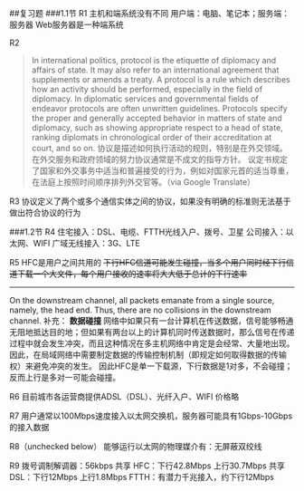##复习题
###1.1节
R1
主机和端系统没有不同
用户端：电脑、笔记本；服务端：服务器
Web服务器是一种端系统

R2
>In international politics, protocol is the etiquette of diplomacy and affairs of state. It may also refer to an international agreement that supplements or amends a treaty.
>A protocol is a rule which describes how an activity should be performed, especially in the field of diplomacy. In diplomatic services and governmental fields of endeavor protocols are often unwritten guidelines. Protocols specify the proper and generally accepted behavior in matters of state and diplomacy, such as showing appropriate respect to a head of state, ranking diplomats in chronological order of their accreditation at court, and so on. 
>协议是描述如何执行活动的规则，特别是在外交领域。 在外交服务和政府领域的努力协议通常是不成文的指导方针。 议定书规定了国家和外交事务中适当和普遍接受的行为，例如对国家元首的适当尊重，在法庭上按照时间顺序排列外交官等。（via Google Translate）

R3
协议定义了两个或多个通信实体之间的协议，如果没有明确的标准则无法基于做出符合协议的行为

###1.2节
R4
住宅接入：DSL、电缆、FTTH光线入户、拨号、卫星
公司接入：以太网、WIFI
广域无线接入：3G、LTE

R5
HFC是用户之间共用的
~~下行HFC信道可能发生碰撞，当多个用户同时经下行信道下载一个大文件，每个用户接收的速率将大大低于总计的下行速率~~
- - - - -
On the downstream channel, all packets emanate from a single source, namely, the head end. Thus, there are no collisions in the downstream channel.
补充： **数据碰撞** 网络中如果只有一台计算机在传送数据，信号能够畅通无阻地抵达目的地；但如果有两台以上的计算机同时传送数据时，那么信号在传递过程中就会发生冲突，而且这种情况在多主机网络中肯定是会经常、大量地出现。因此，在局域网络中需要制定数据的传输控制机制（即规定如何取得数据的传输权）来避免冲突的发生。
因此HFC是单一下载源，下行数据是1对多，不会碰撞；反而上行是多对一可能会碰撞。

R6
目前城市各运营商提供ADSL（DSL）、光纤入户、WIFI
价格略

R7
用户通常以100Mbps速度接入以太网交换机，服务器可能具有1Gbps-10Gbps的接入数据

R8（unchecked below）
能够运行以太网的物理媒介有：无屏蔽双绞线

R9
拨号调制解调器：56kbps 共享
HFC：下行42.8Mbps 上行30.7Mbps 共享 
DSL：下行12Mbps 上行1.8Mbps 
FTTH：有潜力千兆接入，约下行12Mbps